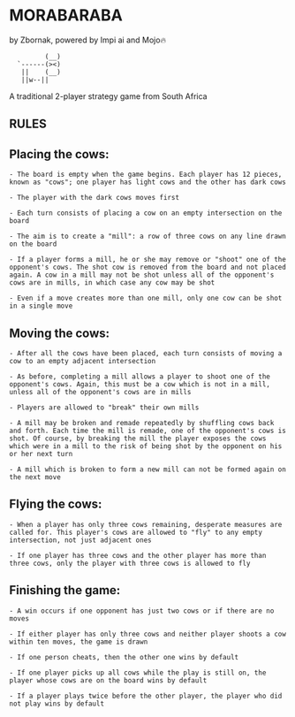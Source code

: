 # MORABARABA

by Zbornak, powered by Impi ai and Mojo🔥
    
             (__)    
      `------(><)
       ||    (__)
       ||w--||
    
A traditional 2-player strategy game from South Africa

## RULES

## Placing the cows:

    - The board is empty when the game begins. Each player has 12 pieces, known as "cows"; one player has light cows and the other has dark cows
    
    - The player with the dark cows moves first
   
    - Each turn consists of placing a cow on an empty intersection on the board
    
    - The aim is to create a "mill": a row of three cows on any line drawn on the board
   
    - If a player forms a mill, he or she may remove or "shoot" one of the opponent's cows. The shot cow is removed from the board and not placed again. A cow in a mill may not be shot unless all of the opponent's cows are in mills, in which case any cow may be shot
    
    - Even if a move creates more than one mill, only one cow can be shot in a single move
    
## Moving the cows:

    - After all the cows have been placed, each turn consists of moving a cow to an empty adjacent intersection
    
    - As before, completing a mill allows a player to shoot one of the opponent's cows. Again, this must be a cow which is not in a mill, unless all of the opponent's cows are in mills
    
    - Players are allowed to "break" their own mills
   
    - A mill may be broken and remade repeatedly by shuffling cows back and forth. Each time the mill is remade, one of the opponent's cows is shot. Of course, by breaking the mill the player exposes the cows which were in a mill to the risk of being shot by the opponent on his or her next turn
    
    - A mill which is broken to form a new mill can not be formed again on the next move
    
## Flying the cows:

	- When a player has only three cows remaining, desperate measures are called for. This player's cows are allowed to "fly" to any empty intersection, not just adjacent ones
    
    - If one player has three cows and the other player has more than three cows, only the player with three cows is allowed to fly
    
## Finishing the game:

    - A win occurs if one opponent has just two cows or if there are no moves
    
    - If either player has only three cows and neither player shoots a cow within ten moves, the game is drawn
    
    - If one person cheats, then the other one wins by default
    
    - If one player picks up all cows while the play is still on, the player whose cows are on the board wins by default
    
    - If a player plays twice before the other player, the player who did not play wins by default
